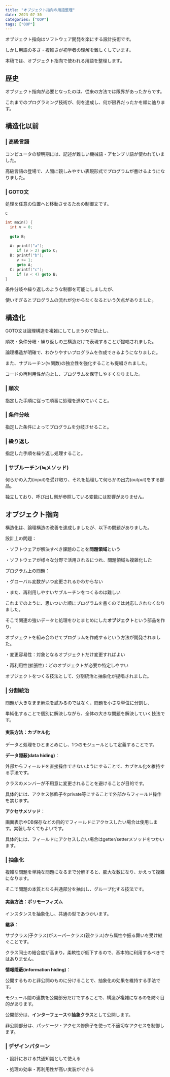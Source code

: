 ```yaml
---
title: "オブジェクト指向の用語整理"
date: 2023-07-30
categories: ["OOP"]
tags: ["OOP"]
---
```

オブジェクト指向はソフトウェア開発を楽にする設計技術です。

しかし用語の多さ・複雑さが初学者の理解を難しくしています。

本稿では、オブジェクト指向で使われる用語を整理します。

## 歴史

オブジェクト指向が必要となったのは、従来の方法では限界があったからです。

これまでのプログラミング技術が、何を達成し、何が限界だったかを順に辿ります。

## 構造化以前

### | 高級言語

コンピュータの黎明期には、記述が難しい機械語・アセンブリ語が使われていました。

高級言語の登場で、人間に親しみやすい表現形式でプログラムが書けるようになりました。

### | GOTO文

処理を任意の位置へと移動させるための制御文です。

`C`

```c
int main() {
  int v = 0;
  
  goto B;
  
  A: printf("a");
     if (v > 2) goto C;
  B: printf("b");
     v += 1;
     goto A;
  C: printf("c");
     if (v < 4) goto B;
}
```

条件分岐や繰り返しのような制御を可能にしましたが、

使いすぎるとプログラムの流れが分からなくなるという欠点がありました。

## 構造化

GOTO文は論理構造を複雑にしてしまうので禁止し、

順次・条件分岐・繰り返しの三構造だけで表現することが提唱されました。

論理構造が明確で、わかりやすいプログラムを作成できるようになりました。

また、サブルーチン(≒関数)の独立性を強化することも提唱されました。

コードの再利用性が向上し、プログラムを保守しやすくなりました。

### | 順次

指定した手順に従って順番に処理を進めていくこと。

### | 条件分岐

指定した条件によってプログラムを分岐させること。

### | 繰り返し

指定した手順を繰り返し処理すること。

### | サブルーチン(≒メソッド)

何らかの入力(input)を受け取り、それを処理して何らかの出力(output)をする部品。

独立しており、呼び出し側が参照している変数には影響がありません。

## オブジェクト指向

構造化は、論理構造の改善を達成しましたが、以下の問題がありました。

設計上の問題：

・ソフトウェアが解決すべき課題のことを**問題領域**という

・ソフトウェアが様々な分野で活用されるにつれ、問題領域も複雑化した

プログラム上の問題：

・グローバル変数がいつ変更されるかわからない

・また、再利用しやすいサブルーチンをつくるのは難しい

これまでのように、思いついた順にプログラムを書くのでは対応しきれなくなりました。

そこで関連の強いデータと処理をひとまとめにした**オブジェクト**という部品を作り、

オブジェクトを組み合わせてプログラムを作成するという方法が開発されました。

・変更容易性：対象となるオブジェクトだけ変更すればよい

・再利用性(拡張性)：どのオブジェクトが必要か特定しやすい

オブジェクトをつくる技法として、分割統治と抽象化が提唱されました。

### | 分割統治

問題が大きなまま解決を試みるのではなく、問題を小さな単位に分割し、

単純化することで個別に解決しながら、全体の大きな問題を解決していく技法です。

#### 実装方法：カプセル化

データと処理をひとまとめにし、1つのモジュールとして定義することです。

**データ隠蔽(data hiding)**：

外部からフィールドを直接操作できないようにすることで、カプセル化を維持する手法です。

クラスのメンバーが不用意に変更されることを避けることが目的です。

具体的には、アクセス修飾子をprivate等にすることで外部からフィールド操作を禁じます。

**アクセサメソッド**：

画面表示やDB保存などの目的でフィールドにアクセスしたい場合は使用します。実装しなくてもよいです。

具体的には、フィールドにアクセスしたい場合はgetter/setterメソッドをつかいます。

### | 抽象化

複雑な問題を単純な問題になるまで分解すると、膨大な数になり、かえって複雑になります。

そこで問題の本質となる共通部分を抽出し、グループ化する技法です。


#### 実装方法：ポリモーフィズム

インスタンスを抽象化し、共通の型であつかいます。

**継承**：

サブクラス(子クラス)がスーパークラス(親クラス)から属性や振る舞いを受け継ぐことです。

クラス同士の結合度が高まり，柔軟性が低下するので、基本的に利用するべきではありません。

**情報隠蔽(information hiding)**：

公開するものと非公開のものに分けることで、抽象化の効果を維持する手法です。

モジュール間の連携を公開部分だけですることで、構造が複雑になるのを防ぐ目的があります。

公開部分は、**インターフェース**や**抽象クラス**として公開します。

非公開部分は、パッケージ・アクセス修飾子を使って不適切なアクセスを制御します。

### | デザインパターン

・設計における共通知識として使える

・処理の効率・再利用性が高い実装ができる